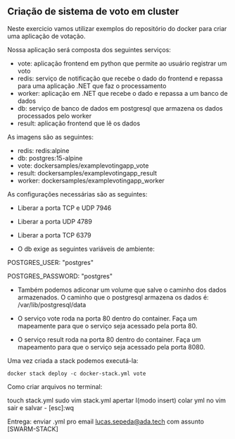 ## Criação de sistema de voto em cluster

Neste exercicio vamos utilizar exemplos do repositório do docker para criar uma aplicação de votação. 

Nossa aplicação será composta dos seguintes serviços:

- vote: aplicação frontend em python que permite ao usuário registrar um voto
- redis: serviço de notificação que recebe o dado do frontend e repassa para uma aplicação .NET que faz o processamento
- worker: aplicação em .NET que recebe o dado e repassa a um banco de dados
- db: serviço de banco de dados em postgresql que armazena os dados processados pelo worker
- result: aplicação frontend que lê os dados


As imagens são as seguintes:

- redis: redis:alpine
- db: postgres:15-alpine
- vote: dockersamples/examplevotingapp_vote
- result: dockersamples/examplevotingapp_result
- worker: dockersamples/examplevotingapp_worker

As configurações necessárias são as seguintes:

- Liberar a porta TCP e UDP 7946
- Liberar a porta UDP 4789
- Liberar a porta TCP 6379

- O db exige as seguintes variáveis de ambiente:

POSTGRES_USER: "postgres"

POSTGRES_PASSWORD: "postgres"

- Também podemos adiconar um volume que salve o caminho dos dados armazenados. O caminho que o postgresql armazena os dados é: /var/lib/postgresql/data

- O serviço vote roda na porta 80 dentro do container. Faça um mapeamente para que o serviço seja acessado pela porta 80. 

- O serviço result roda na porta 80 dentro do container. Faça um mapeamento para que o serviço seja acessado pela porta 8080.

Uma vez criada a stack podemos executá-la:

```docker stack deploy -c docker-stack.yml vote```


Como criar arquivos no terminal:

touch stack.yml
sudo vim stack.yml
apertar I(modo insert)
colar yml no vim
sair e salvar - [esc]:wq



Entrega: enviar .yml pro email lucas.sepeda@ada.tech com assunto [SWARM-STACK]
